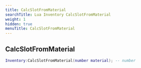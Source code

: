 ```yaml
---
title: CalcSlotFromMaterial
searchTitle: Lua Inventory CalcSlotFromMaterial
weight: 1
hidden: true
menuTitle: CalcSlotFromMaterial
---
```

## CalcSlotFromMaterial
```lua
Inventory:CalcSlotFromMaterial(number material); -- number
```